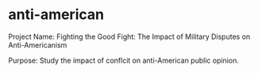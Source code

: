# anti-american
Project Name: Fighting the Good Fight: The Impact of Military Disputes on Anti-Americanism

Purpose: Study the impact of conflcit on anti-American public opinion.
